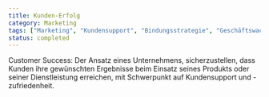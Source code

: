 ```yaml
---
title: Kunden-Erfolg
category: Marketing
tags: ["Marketing", "Kundensupport", "Bindungsstrategie", "Geschäftswachstum"]
status: completed
---
```

Customer Success: Der Ansatz eines Unternehmens, sicherzustellen, dass Kunden ihre gewünschten Ergebnisse beim Einsatz seines Produkts oder seiner Dienstleistung erreichen, mit Schwerpunkt auf Kundensupport und -zufriedenheit.